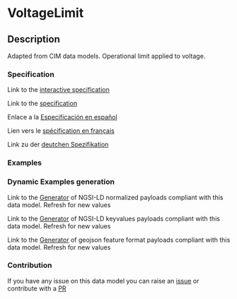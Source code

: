 # VoltageLimit

## Description 

Adapted from CIM data models. Operational limit applied to voltage.
### Specification

Link to the [interactive specification](https://swagger.lab.fiware.org/?url=https://github.com/smart-data-models/dataModel.EnergyCIM/blob/master/VoltageLimit/swagger.yaml)

Link to the [specification](https://github.com/smart-data-models/dataModel.EnergyCIM/blob/master/VoltageLimit/doc/spec.md)

Enlace a la [Especificación en español](https://github.com/smart-data-models/dataModel.EnergyCIM/blob/master/VoltageLimit/doc/spec_ES.md)

Lien vers le [spécification en français](https://github.com/smart-data-models/dataModel.EnergyCIM/blob/master/VoltageLimit/doc/spec_FR.md)

Link zu der [deutchen Spezifikation](https://github.com/smart-data-models/dataModel.EnergyCIM/blob/master/VoltageLimit/doc/spec_DE.md)
### Examples
### Dynamic Examples generation

Link to the [Generator](https://smartdatamodels.org/extra/ngsi-ld_generator_v0.92.php?schemaUrl=https://raw.githubusercontent.com/smart-data-models/dataModel.EnergyCIM/master/VoltageLimit/schema.json&email=info@smartdatamodels.org) of NGSI-LD normalized payloads compliant with this data model. Refresh for new values

Link to the [Generator](https://smartdatamodels.org/extra/ngsi-ld_generator_keyvalues_v0.92.php?schemaUrl=https://raw.githubusercontent.com/smart-data-models/dataModel.EnergyCIM/master/VoltageLimit/schema.json&email=info@smartdatamodels.org) of NGSI-LD keyvalues payloads compliant with this data model. Refresh for new values

Link to the [Generator](https://smartdatamodels.org/extra/geojson_features_generator_v1.0.php?schemaUrl=https://raw.githubusercontent.com/smart-data-models/dataModel.EnergyCIM/master/VoltageLimit/schema.json&email=info@smartdatamodels.org) of geojson feature format payloads compliant with this data model. Refresh for new values
### Contribution

 If you have any issue on this data model you can raise an [issue](https://github.com/smart-data-models/dataModel.EnergyCIM/issues)  or contribute with a [PR](https://github.com/smart-data-models/dataModel.EnergyCIM/pulls)